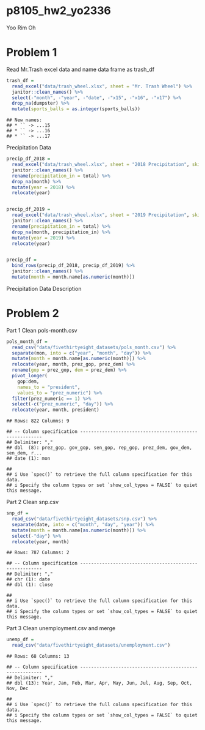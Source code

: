 p8105\_hw2\_yo2336
================
Yoo Rim Oh

# Problem 1

Read Mr.Trash excel data and name data frame as trash\_df

``` r
trash_df = 
  read_excel("data/trash_wheel.xlsx", sheet = "Mr. Trash Wheel") %>%
  janitor::clean_names() %>%
  select(-"month", -"year", -"date", -"x15", -"x16", -"x17") %>%
  drop_na(dumpster) %>%
  mutate(sports_balls = as.integer(sports_balls))
```

    ## New names:
    ## * `` -> ...15
    ## * `` -> ...16
    ## * `` -> ...17

Precipitation Data

``` r
precip_df_2018 =
  read_excel("data/trash_wheel.xlsx", sheet = "2018 Precipitation", skip = 1) %>%
  janitor::clean_names() %>%
  rename(precipitation_in = total) %>%
  drop_na(month) %>%
  mutate(year = 2018) %>%
  relocate(year)


precip_df_2019 =
  read_excel("data/trash_wheel.xlsx", sheet = "2019 Precipitation", skip = 1) %>%
  janitor::clean_names() %>%
  rename(precipitation_in = total) %>%
  drop_na(month, precipitation_in) %>%
  mutate(year = 2019) %>%
  relocate(year)


precip_df =
  bind_rows(precip_df_2018, precip_df_2019) %>%
  janitor::clean_names() %>%
  mutate(month = month.name[as.numeric(month)])
```

Precipitation Data Description

# Problem 2

Part 1 Clean pols-month.csv

``` r
pols_month_df =
  read_csv("data/fivethirtyeight_datasets/pols_month.csv") %>%
  separate(mon, into = c("year", "month", "day")) %>%
  mutate(month = month.name[as.numeric(month)]) %>%
  relocate(year, month, prez_gop, prez_dem) %>%
  rename(gop = prez_gop, dem = prez_dem) %>%
  pivot_longer(
    gop:dem,
    names_to = "president",
    values_to = "prez_numeric") %>%
  filter(prez_numeric == 1) %>%
  select(-c("prez_numeric", "day")) %>%
  relocate(year, month, president)
```

    ## Rows: 822 Columns: 9

    ## -- Column specification --------------------------------------------------------
    ## Delimiter: ","
    ## dbl  (8): prez_gop, gov_gop, sen_gop, rep_gop, prez_dem, gov_dem, sen_dem, r...
    ## date (1): mon

    ## 
    ## i Use `spec()` to retrieve the full column specification for this data.
    ## i Specify the column types or set `show_col_types = FALSE` to quiet this message.

Part 2 Clean snp.csv

``` r
snp_df =
  read_csv("data/fivethirtyeight_datasets/snp.csv") %>%
  separate(date, into = c("month", "day", "year")) %>%
  mutate(month = month.name[as.numeric(month)]) %>%
  select(-"day") %>%
  relocate(year, month)
```

    ## Rows: 787 Columns: 2

    ## -- Column specification --------------------------------------------------------
    ## Delimiter: ","
    ## chr (1): date
    ## dbl (1): close

    ## 
    ## i Use `spec()` to retrieve the full column specification for this data.
    ## i Specify the column types or set `show_col_types = FALSE` to quiet this message.

Part 3 Clean unemployment.csv and merge

``` r
unemp_df =
  read_csv("data/fivethirtyeight_datasets/unemployment.csv") 
```

    ## Rows: 68 Columns: 13

    ## -- Column specification --------------------------------------------------------
    ## Delimiter: ","
    ## dbl (13): Year, Jan, Feb, Mar, Apr, May, Jun, Jul, Aug, Sep, Oct, Nov, Dec

    ## 
    ## i Use `spec()` to retrieve the full column specification for this data.
    ## i Specify the column types or set `show_col_types = FALSE` to quiet this message.
